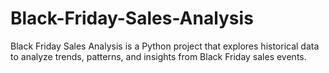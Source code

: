 # Black-Friday-Sales-Analysis
Black Friday Sales Analysis is a Python project that explores historical data to analyze trends, patterns, and insights from Black Friday sales events.
